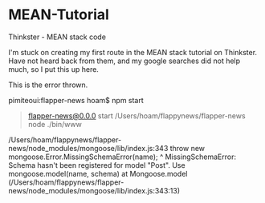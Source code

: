 # MEAN-Tutorial
Thinkster - MEAN stack code

I'm stuck on creating my first route in the MEAN stack tutorial on Thinkster.  Have not heard back from them, and my google searches did not help much, so I put this up here.

This is the error thrown. 

pimiteoui:flapper-news hoam$ npm start

> flapper-news@0.0.0 start /Users/hoam/flappynews/flapper-news
> node ./bin/www


/Users/hoam/flappynews/flapper-news/node_modules/mongoose/lib/index.js:343
      throw new mongoose.Error.MissingSchemaError(name);
      ^
MissingSchemaError: Schema hasn't been registered for model "Post".
Use mongoose.model(name, schema)
    at Mongoose.model (/Users/hoam/flappynews/flapper-news/node_modules/mongoose/lib/index.js:343:13)


